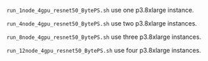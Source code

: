 ```run_1node_4gpu_resnet50_BytePS.sh``` use one p3.8xlarge instance.

```run_4node_4gpu_resnet50_BytePS.sh``` use two p3.8xlarge instances.

```run_8node_4gpu_resnet50_BytePS.sh``` use three p3.8xlarge instances.

```run_12node_4gpu_resnet50_BytePS.sh``` use four p3.8xlarge instances.
